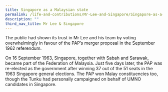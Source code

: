```yaml
---
title: Singapore as a Malaysian state
permalink: /life-and-contributions/Mr-Lee-and-Singapore/Singapore-as-a-Malaysian-state
description: ""
third_nav_title: Mr Lee & Singapore
---
```

The public had shown its trust in Mr Lee and his team by voting overwhelmingly in favour of the PAP’s merger proposal in the September 1962 referendum.


On 16 September 1963, Singapore, together with Sabah and Sarawak, became part of the Federation of Malaysia. Just five days later, the PAP was re-elected as the government after winning 37 out of the 51 seats in the 1963 Singapore general elections. The PAP won Malay constituencies too, though the Tunku had personally campaigned on behalf of UMNO candidates in Singapore.